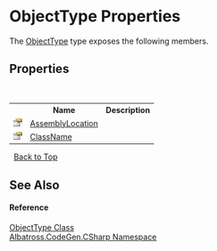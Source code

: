 # ObjectType Properties
 

The <a href="F5A8AC2F">ObjectType</a> type exposes the following members.


## Properties
&nbsp;<table><tr><th></th><th>Name</th><th>Description</th></tr><tr><td>![Public property](media/pubproperty.gif "Public property")</td><td><a href="FEF6B3A8">AssemblyLocation</a></td><td /></tr><tr><td>![Public property](media/pubproperty.gif "Public property")</td><td><a href="554A3410">ClassName</a></td><td /></tr></table>&nbsp;
<a href="#objecttype-properties">Back to Top</a>

## See Also


#### Reference
<a href="F5A8AC2F">ObjectType Class</a><br /><a href="75D6657F">Albatross.CodeGen.CSharp Namespace</a><br />